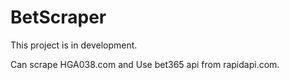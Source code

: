 # BetScraper

This project is in development.

Can scrape HGA038.com and Use bet365 api from rapidapi.com.
